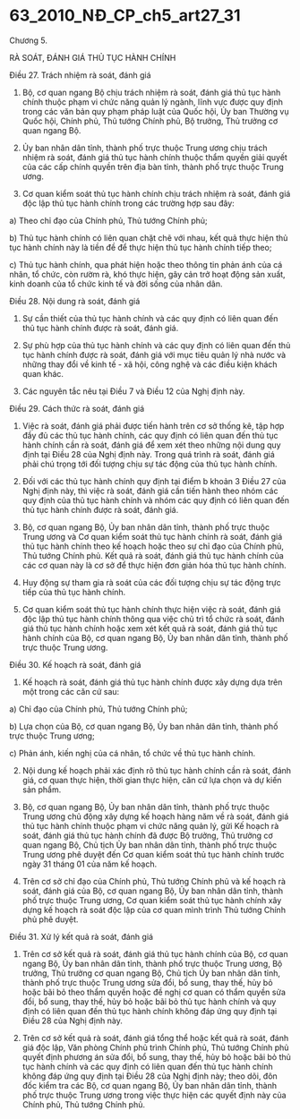 # 63_2010_NĐ_CP_ch5_art27_31
Chương 5.

RÀ SOÁT, ĐÁNH GIÁ THỦ TỤC HÀNH CHÍNH

Điều 27. Trách nhiệm rà soát, đánh giá

1. Bộ, cơ quan ngang Bộ chịu trách nhiệm rà soát, đánh giá thủ tục hành chính thuộc phạm vi chức năng quản lý ngành, lĩnh vực được quy định trong các văn bản quy phạm pháp luật của Quốc hội, Ủy ban Thường vụ Quốc hội, Chính phủ, Thủ tướng Chính phủ, Bộ trưởng, Thủ trưởng cơ quan ngang Bộ.

2. Ủy ban nhân dân tỉnh, thành phố trực thuộc Trung ương chịu trách nhiệm rà soát, đánh giá thủ tục hành chính thuộc thẩm quyền giải quyết của các cấp chính quyền trên địa bàn tỉnh, thành phố trực thuộc Trung ương.

3. Cơ quan kiểm soát thủ tục hành chính chịu trách nhiệm rà soát, đánh giá độc lập thủ tục hành chính trong các trường hợp sau đây:

a) Theo chỉ đạo của Chính phủ, Thủ tướng Chính phủ;

b) Thủ tục hành chính có liên quan chặt chẽ với nhau, kết quả thực hiện thủ tục hành chính này là tiền đề để thực hiện thủ tục hành chính tiếp theo;

c) Thủ tục hành chính, qua phát hiện hoặc theo thông tin phản ánh của cá nhân, tổ chức, còn rườm rà, khó thực hiện, gây cản trở hoạt động sản xuất, kinh doanh của tổ chức kinh tế và đời sống của nhân dân.

Điều 28. Nội dung rà soát, đánh giá

1. Sự cần thiết của thủ tục hành chính và các quy định có liên quan đến thủ tục hành chính được rà soát, đánh giá.

2. Sự phù hợp của thủ tục hành chính và các quy định có liên quan đến thủ tục hành chính được rà soát, đánh giá với mục tiêu quản lý nhà nước và những thay đổi về kinh tế - xã hội, công nghệ và các điều kiện khách quan khác.

3. Các nguyên tắc nêu tại Điều 7 và Điều 12 của Nghị định này.

Điều 29. Cách thức rà soát, đánh giá

1. Việc rà soát, đánh giá phải được tiến hành trên cơ sở thống kê, tập hợp đầy đủ các thủ tục hành chính, các quy định có liên quan đến thủ tục hành chính cần rà soát, đánh giá để xem xét theo những nội dung quy định tại Điều 28 của Nghị định này. Trong quá trình rà soát, đánh giá phải chú trọng tới đối tượng chịu sự tác động của thủ tục hành chính.

2. Đối với các thủ tục hành chính quy định tại điểm b khoản 3 Điều 27 của Nghị định này, thì việc rà soát, đánh giá cần tiến hành theo nhóm các quy định của thủ tục hành chính và nhóm các quy định có liên quan đến thủ tục hành chính được rà soát, đánh giá.

3. Bộ, cơ quan ngang Bộ, Ủy ban nhân dân tỉnh, thành phố trực thuộc Trung ương và Cơ quan kiểm soát thủ tục hành chính rà soát, đánh giá thủ tục hành chính theo kế hoạch hoặc theo sự chỉ đạo của Chính phủ, Thủ tướng Chính phủ. Kết quả rà soát, đánh giá thủ tục hành chính của các cơ quan này là cơ sở để thực hiện đơn giản hóa thủ tục hành chính.

4. Huy động sự tham gia rà soát của các đối tượng chịu sự tác động trực tiếp của thủ tục hành chính.

5. Cơ quan kiểm soát thủ tục hành chính thực hiện việc rà soát, đánh giá độc lập thủ tục hành chính thông qua việc chủ trì tổ chức rà soát, đánh giá thủ tục hành chính hoặc xem xét kết quả rà soát, đánh giá thủ tục hành chính của Bộ, cơ quan ngang Bộ, Ủy ban nhân dân tỉnh, thành phố trực thuộc Trung ương.

Điều 30. Kế hoạch rà soát, đánh giá

1. Kế hoạch rà soát, đánh giá thủ tục hành chính được xây dựng dựa trên một trong các căn cứ sau:

a) Chỉ đạo của Chính phủ, Thủ tướng Chính phủ;

b) Lựa chọn của Bộ, cơ quan ngang Bộ, Ủy ban nhân dân tỉnh, thành phố trực thuộc Trung ương;

c) Phản ánh, kiến nghị của cá nhân, tổ chức về thủ tục hành chính.

2. Nội dung kế hoạch phải xác định rõ thủ tục hành chính cần rà soát, đánh giá, cơ quan thực hiện, thời gian thực hiện, căn cứ lựa chọn và dự kiến sản phẩm.

3. Bộ, cơ quan ngang Bộ, Ủy ban nhân dân tỉnh, thành phố trực thuộc Trung ương chủ động xây dựng kế hoạch hàng năm về rà soát, đánh giá thủ tục hành chính thuộc phạm vi chức năng quản lý, gửi Kế hoạch rà soát, đánh giá thủ tục hành chính đã được Bộ trưởng, Thủ trưởng cơ quan ngang Bộ, Chủ tịch Ủy ban nhân dân tỉnh, thành phố trực thuộc Trung ương phê duyệt đến Cơ quan kiểm soát thủ tục hành chính trước ngày 31 tháng 01 của năm kế hoạch.

4. Trên cơ sở chỉ đạo của Chính phủ, Thủ tướng Chính phủ và kế hoạch rà soát, đánh giá của Bộ, cơ quan ngang Bộ, Ủy ban nhân dân tỉnh, thành phố trực thuộc Trung ương, Cơ quan kiểm soát thủ tục hành chính xây dựng kế hoạch rà soát độc lập của cơ quan mình trình Thủ tướng Chính phủ phê duyệt.

Điều 31. Xử lý kết quả rà soát, đánh giá

1. Trên cơ sở kết quả rà soát, đánh giá thủ tục hành chính của Bộ, cơ quan ngang Bộ, Ủy ban nhân dân tỉnh, thành phố trực thuộc Trung ương, Bộ trưởng, Thủ trưởng cơ quan ngang Bộ, Chủ tịch Ủy ban nhân dân tỉnh, thành phố trực thuộc Trung ương sửa đổi, bổ sung, thay thế, hủy bỏ hoặc bãi bỏ theo thẩm quyền hoặc đề nghị cơ quan có thẩm quyền sửa đổi, bổ sung, thay thế, hủy bỏ hoặc bãi bỏ thủ tục hành chính và quy định có liên quan đến thủ tục hành chính không đáp ứng quy định tại Điều 28 của Nghị định này.

2. Trên cơ sở kết quả rà soát, đánh giá tổng thể hoặc kết quả rà soát, đánh giá độc lập, Văn phòng Chính phủ trình Chính phủ, Thủ tướng Chính phủ quyết định phương án sửa đổi, bổ sung, thay thế, hủy bỏ hoặc bãi bỏ thủ tục hành chính và các quy định có liên quan đến thủ tục hành chính không đáp ứng quy định tại Điều 28 của Nghị định này; theo dõi, đôn đốc kiểm tra các Bộ, cơ quan ngang Bộ, Ủy ban nhân dân tỉnh, thành phố trực thuộc Trung ương trong việc thực hiện các quyết định này của Chính phủ, Thủ tướng Chính phủ.